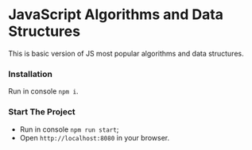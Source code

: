# JavaScript Algorithms and Data Structures
This is basic version of JS most popular algorithms and data structures.

### Installation

Run in console `npm i`.

### Start The Project

- Run in console `npm run start`;
- Open `http://localhost:8080` in your browser.
